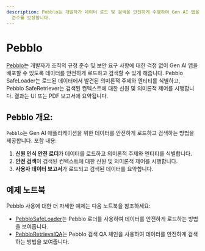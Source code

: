 ```yaml
---
description: Pebblo는 개발자가 데이터 로드 및 검색을 안전하게 수행하여 Gen AI 앱을 배포할 수 있도록 지원합니다. 보안 및 규정
  준수를 보장합니다.
---
```


# Pebblo

[Pebblo](https://www.daxa.ai/pebblo)는 개발자가 조직의 규정 준수 및 보안 요구 사항에 대한 걱정 없이 Gen AI 앱을 배포할 수 있도록 데이터를 안전하게 로드하고 검색할 수 있게 해줍니다. Pebblo SafeLoader는 로드된 데이터에서 발견된 의미론적 주제와 엔티티를 식별하고, Pebblo SafeRetriever는 검색된 컨텍스트에 대한 신원 및 의미론적 제어를 시행합니다. 결과는 UI 또는 PDF 보고서에 요약됩니다.

## Pebblo 개요:

`Pebblo`는 Gen AI 애플리케이션을 위한 데이터를 안전하게 로드하고 검색하는 방법을 제공합니다.
포함 내용:
1. **신원 인식 안전 로더**가 데이터를 로드하고 의미론적 주제와 엔티티를 식별합니다.
2. **안전 검색**이 검색된 컨텍스트에 대한 신원 및 의미론적 제어를 시행합니다.
3. **사용자 데이터 보고서**가 로드되고 검색된 데이터를 요약합니다.

## 예제 노트북

Pebblo 사용에 대한 더 자세한 예제는 다음 노트북을 참조하세요:
* [PebbloSafeLoader](/docs/integrations/document_loaders/pebblo)는 Pebblo 로더를 사용하여 데이터를 안전하게 로드하는 방법을 보여줍니다.
* [PebbloRetrievalQA](/docs/integrations/providers/pebblo/pebblo_retrieval_qa)는 Pebblo 검색 QA 체인을 사용하여 데이터를 안전하게 검색하는 방법을 보여줍니다.